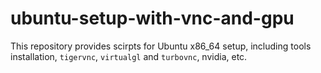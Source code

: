 # ubuntu-setup-with-vnc-and-gpu

This repository provides scirpts for Ubuntu x86_64 setup, including tools installation, `tigervnc`, `virtualgl` and `turbovnc`, nvidia, etc.